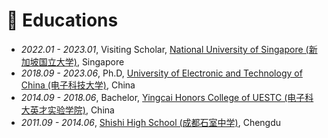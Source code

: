 
# 📖 Educations
- *2022.01 - 2023.01*, Visiting Scholar, [National University of Singapore (新加坡国立大学)](https://www.nus.edu.sg/), Singapore
- *2018.09 - 2023.06*, Ph.D, [University of Electronic and Technology of China (电子科技大学)](https://www.uestc.edu.cn/),  China
- *2014.09 - 2018.06*, Bachelor, [Yingcai Honors College of UESTC (电子科大英才实验学院)](https://www.yingcai.uestc.edu.cn/), China
- *2011.09 - 2014.06*, [Shishi High School (成都石室中学)](https://www.cdshishi.net/), Chengdu
